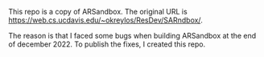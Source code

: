 This repo is a copy of ARSandbox. The original URL is https://web.cs.ucdavis.edu/~okreylos/ResDev/SARndbox/.

The reason is that I faced some bugs when building ARSandbox at the end of december 2022. To publish the fixes, I created this repo.
